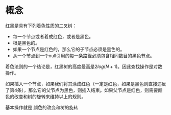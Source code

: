 # 概念

红黑是具有下列着色性质的二叉树：

+ 每一个节点或者着成红色，或者是黑色。
+ 根是黑色的。
+ 如果一个节点是红色的，那么它的子节点必须是黑色的。
+ 从一个节点到一个null引用的每一条路径必须包含相同数目的黑色节点。

着色法则的一个结论是，红黑树的高度最高是$2log(N+1)$。因此查找操作是对数操作。

如果插入一个节点，如果我们将其涂成红色（一定是红色，如果是黑色则直接违反了第4条），那么它的父节点为黑色，则插入结束。如果父节点是红色，则需要颜色的改变和树的旋转来维持以上的规则。

基本操作就是 颜色的改变和树的旋转